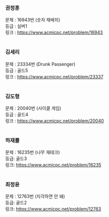 ### 권정훈
문제 : 16943번 (숫자 재배치) <br/>
등급 : 실버1 <br/>
링크 : https://www.acmicpc.net/problem/16943 <br/>
<br/>

### 김세리
문제 : 23334번 (Drunk Passenger) <br/>
등급 : 골드5  <br/>
링크 : https://www.acmicpc.net/problem/23337 <br/>
<br/>

### 김도형
문제 : 20040번 (사이클 게임) <br/>
등급 : 골드4 <br/>
링크 : https://www.acmicpc.net/problem/20040 <br/>
<br/>

### 하재률
문제 : 16235번 (나무 재테크) <br/>
등급: 골드3 <br/>
링크: https://www.acmicpc.net/problem/16235 <br/>
<br/>

### 최정윤
문제 : 12763번 (지각하면 안 돼) <br/>
등급: 골드2 <br/>
링크: https://www.acmicpc.net/problem/12763 <br/>
<br/>
